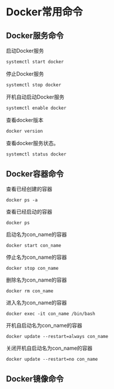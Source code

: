 # Docker常用命令

## Docker服务命令

启动Docker服务

```bash
systemctl start docker
```

停止Docker服务

```bash
systemctl stop docker
```

开机自动启动Docker服务

```bash
systemctl enable docker
```

查看docker版本

```bash
docker version
```

查看docker服务状态。

```bash
systemctl status docker
```

## Docker容器命令

查看已经创建的容器

```
docker ps -a
```

查看已经启动的容器

```
docker ps
```

启动名为con_name的容器

```
docker start con_name
```

停止名为con_name的容器

```
docker stop con_name
```

删除名为con_name的容器

```
docker rm con_name
```

进入名为con_name的容器

```
docker exec -it con_name /bin/bash
```

开机自启动名为con_name的容器

```
docker update --restart=always con_name
```

关闭开机自启动名为con_name的容器

```
docker update --restart=no con_name
```

## Docker镜像命令



